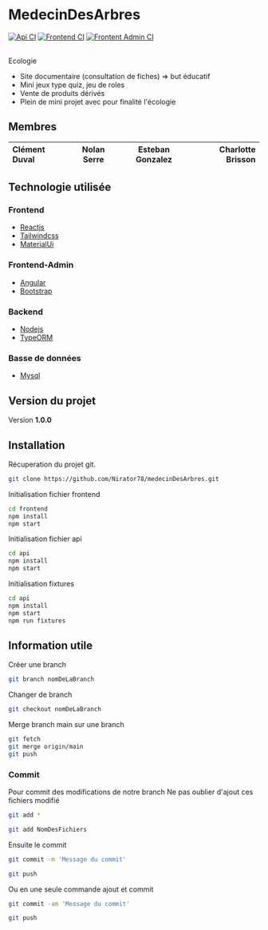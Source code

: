 # MedecinDesArbres
[![Api CI](https://github.com/Nirator78/medecinDesArbres/actions/workflows/api.js.yml/badge.svg?branch=main)](https://github.com/Nirator78/medecinDesArbres/actions/workflows/api.js.yml)
[![Frontend CI](https://github.com/Nirator78/medecinDesArbres/actions/workflows/frontend.js.yml/badge.svg?branch=main)](https://github.com/Nirator78/medecinDesArbres/actions/workflows/frontend.js.yml)
[![Frontent Admin CI](https://github.com/Nirator78/medecinDesArbres/actions/workflows/frontent-admin.js.yml/badge.svg?branch=main)](https://github.com/Nirator78/medecinDesArbres/actions/workflows/frontent-admin.js.yml)
<br/><br/>

Ecologie
- Site documentaire (consultation de fiches) => but éducatif
- Mini jeux type quiz, jeu de roles
- Vente de produits dérivés
- Plein de mini projet avec pour finalité l'écologie

## Membres
| Clément Duval | Nolan Serre | Esteban Gonzalez  | Charlotte Brisson |
|:--------------|:-------------:|:-------------:|--------------:|

## Technologie utilisée
### Frontend
- [Reactjs](https://fr.reactjs.org/)
- [Tailwindcss](https://tailwindcss.com/)
- [MaterialUi](https://mui.com/)
### Frontend-Admin
- [Angular](https://angular.io/)
- [Bootstrap](https://getbootstrap.com/)
### Backend
- [Nodejs](https://nodejs.org/fr/)
- [TypeORM](https://typeorm.io/#/)
### Basse de données
- [Mysql](https://www.mysql.com/fr/)
## Version du projet
Version **1.0.0**
## Installation
Récuperation du projet git.
```bash
git clone https://github.com/Nirator78/medecinDesArbres.git
```
Initialisation fichier frontend
```bash
cd frontend
npm install
npm start
```
Initialisation fichier api
```bash
cd api
npm install
npm start
```
Initialisation fixtures
```bash
cd api
npm install
npm start
npm run fixtures
```
## Information utile

Créer une branch
```bash
git branch nomDeLaBranch
```
Changer de branch
```bash
git checkout nomDeLaBranch
```
Merge branch main sur une branch

```bash
git fetch
git merge origin/main
git push
```
### Commit
Pour commit des modifications de notre branch
Ne pas oublier d'ajout ces fichiers modifié
```bash
git add *

git add NomDesFichiers
```
Ensuite le commit 

```bash
git commit -m 'Message du commit'

git push
```

Ou en une seule commande ajout et commit 

```bash
git commit -am 'Message du commit'

git push
```
